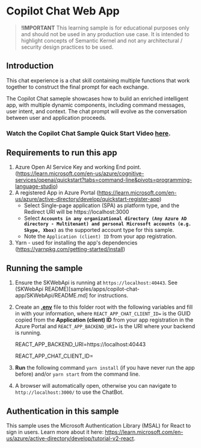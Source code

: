 # Copilot Chat Web App
> **!IMPORTANT**
> This learning sample is for educational purposes only and should not be used in any
> production use case. It is intended to highlight concepts of Semantic Kernel and not
> any architectural / security design practices to be used.

## Introduction
This chat experience is a chat skill containing multiple functions that work together to construct the final prompt for each exchange.

The Copilot Chat sameple showcases how to build an enriched intelligent app, with multiple dynamic components, including command messages, user intent, and context.  The chat prompt will evolve as the conversation between user and application proceeds. 
     
### Watch the Copilot Chat Sample Quick Start Video [here](https://aka.ms/SK-Copilotchat-video).

## Requirements to run this app
1. Azure Open AI Service Key and working End point. (https://learn.microsoft.com/en-us/azure/cognitive-services/openai/quickstart?tabs=command-line&pivots=programming-language-studio)
2.	A registered App in Azure Portal (https://learn.microsoft.com/en-us/azure/active-directory/develop/quickstart-register-app)
      -	Select Single-page application (SPA) as platform type, and the Redirect URI will be https://localhost:3000
      - Select **`Accounts in any organizational directory (Any Azure AD directory - Multitenant) and personal Microsoft accounts (e.g. Skype, Xbox)`** as the supported account type for this sample.
      - Note the `Application (client) ID` from your app registration.
3.	Yarn - used for installing the app's dependencies (https://yarnpkg.com/getting-started/install)

## Running the sample

1. Ensure the SKWebApi is running at `https://localhost:40443`. See (SKWebApi README)[samples/apps/copilot-chat-app/SKWebApi/README.md] for instructions.
2. Create an **[.env](.env)** file to this folder root with the following variables and fill in with your information, where
   `REACT_APP_CHAT_CLIENT_ID=` is the GUID copied from the **Application (client) ID** from your app registration in the Azure Portal and 
   `REACT_APP_BACKEND_URI=` is the URI where your backend is running.
      
      REACT_APP_BACKEND_URI=https://localhost:40443
      
      REACT_APP_CHAT_CLIENT_ID=

3. **Run** the following command `yarn install` (if you have never run the app before) and/or `yarn start` from the command line.
4. A browser will automatically open, otherwise you can navigate to `http://localhost:3000/` to use the ChatBot.

## Authentication in this sample
This sample uses the Microsoft Authentication Library (MSAL) for React to sign in users. Learn more about it here: https://learn.microsoft.com/en-us/azure/active-directory/develop/tutorial-v2-react.